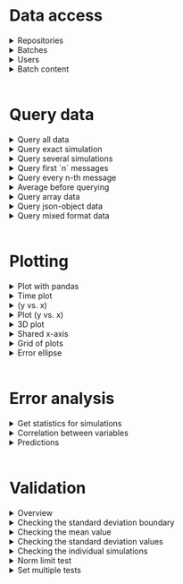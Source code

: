 # Data access

<details>
<summary>Repositories</summary>

<br />
<h3> All repositories</h3>
Get overview about the repositories:

```python
from citros_data_analysis import data_access as da

citros = da.CitrosDB()
citros.search_repo().print()
```
<br />
<h3> Exact repository</h3>

Get overview about exact repository 'my_repository':

```python
from citros_data_analysis import data_access as da

# --- adjust to your data --- #
repo_name = 'my_repository'
# --------------------------- #

citros = da.CitrosDB()
citros.search_repo(repo_name).print()
```
</details>

<details>
<summary>Batches</summary>

<br />
<h3> All batches </h3>
Get overview about the batches:

```python
from citros_data_analysis import data_access as da

citros = da.CitrosDB()
citros.search_batch().print()
```
<br />
<h3> Last created batch </h3>

Show information about my last created batch:

```python
from citros_data_analysis import data_access as da

citros = da.CitrosDB()
citros.search_batch(-1, user = 'me').print()
```
<br />
<h3> Exact batch </h3>

Show information about exact batch 'my_batch':

```python
from citros_data_analysis import data_access as da

# --- adjust to your data --- #
batch_name = 'my_batch'
# --------------------------- #

citros = da.CitrosDB()
citros.search_batch(batch_name).print()
```
<br />
<h3> Exact batch in the exact repository</h3>

Show information about the exact batch 'my_batch' in the repository 'my_repository':

```python
from citros_data_analysis import data_access as da

# --- adjust to your data --- #
repo_name = 'my_repository'
batch_name = 'my_batch'
# --------------------------- #

citros = da.CitrosDB()
citros.repo(repo_name).search_batch(batch_name).print()
```
</details>

<details>
<summary>Users</summary>

<br />
<h3> Table of users </h3>

Show table with user's information

```python
from citros_data_analysis import data_access as da

citros = da.CitrosDB()
citros.get_users()
```
<br />
<h3> Users and repositories they created </h3>

Print user's information as dictionary, including information about repositories they created:

```python
from citros_data_analysis import data_access as da

citros = da.CitrosDB()

citros.search_user(order_by = 'name').print()
```
</details>

<details>
<summary>Batch content</summary>

<br />
<h3> Data overview </h3>

<h4> General information </h4>
Show information about batch 'my_batch':

```python
from citros_data_analysis import data_access as da

# --- adjust to your data --- #
batch_name = 'my_batch'
# --------------------------- #

citros = da.CitrosDB()
citros.batch(batch_name).info().print()
```
<h4> Topic overview </h4>
Show information and structure of the data of the topic 'my_topic' from the batch 'my_batch':

```python
from citros_data_analysis import data_access as da

# --- adjust to your data --- #
batch_name = 'my_batch'
topic_name = 'my_topic'
# --------------------------- #

citros = da.CitrosDB()
citros.batch(batch_name).topic(topic_name).info().print()
```
<h4> Data structure </h4>
Show table with data structure for topic 'my_topic' of  the batch 'my_batch' :

```python
from citros_data_analysis import data_access as da

# --- adjust to your data --- #
batch_name = 'my_batch'
topic_name = 'my_topic'
# --------------------------- #

citros = da.CitrosDB()
citros.batch(batch_name).topic(topic_name).get_data_structure()
```
<br />
<h3> Minimum, maximum values, number of messages </h3>

<h4> Maximum value </h4>
Get maximum value of the column 'my_column' for the topic 'my_topic' from the batch 'my_batch':

```python
from citros_data_analysis import data_access as da

# --- adjust to your data --- #
batch_name = 'my_batch'
topic_name = 'my_topic'
column_name = 'my_column'
# --------------------------- #

citros = da.CitrosDB()
max_value = citros.batch(batch_name).topic(topic_name).get_max_value(column_name)
print(max_value)
```
<h4> Minimum value </h4>
Get minimum value of the column 'my_column' for the topic 'my_topic' from the batch 'my_batch':

```python
from citros_data_analysis import data_access as da

# --- adjust to your data --- #
batch_name = 'my_batch'
topic_name = 'my_topic'
column_name = 'my_column'
# --------------------------- #

citros = da.CitrosDB()
min_value = citros.batch(batch_name).topic(topic_name).get_min_value(column_name)
print(min_value)
```
<h4> Indices of the minimum and maximum values </h4>
Get minimum and maximum values of the column 'my_column' and corresponding to them values of sid and rid for the topic 'my_topic' from the batch 'my_batch':

```python
from citros_data_analysis import data_access as da

# --- adjust to your data --- #
batch_name = 'my_batch'
topic_name = 'my_topic'
column_name = 'my_column'
# --------------------------- #

citros = da.CitrosDB()
max_value, sid_max, rid_max = citros.batch(batch_name).topic(topic_name).get_max_value(column_name, return_index = True)
min_value, sid_min, rid_min = citros.batch(batch_name).topic(topic_name).get_min_value(column_name, return_index = True)
print(f"maximum value of the column {column_name} = {max_value}, corresponding sid = {sid_max}, rid = {rid_max}")
print(f"minimum value of the column {column_name} = {min_value}, corresponding sid = {sid_min}, rid = {rid_min}")
```
<h4> List unique values </h4>
Get list of simulation ids (sid) for the topic 'my_topic' from the batch 'my_batch':

```python
from citros_data_analysis import data_access as da

# --- adjust to your data --- #
batch_name = 'my_batch'
topic_name = 'my_topic'
# --------------------------- #

citros = da.CitrosDB()
sid_list = citros.batch(batch_name).topic(topic_name).get_unique_values('sid')
print(sid_list)
```
<h4> Number of messages </h4>
Get number of messages in the batch 'my_batch' for the topic 'my_topic':

```python
from citros_data_analysis import data_access as da

# --- adjust to your data --- #
batch_name = 'my_batch'
topic_name = 'my_topic'
# --------------------------- #

citros = da.CitrosDB()
n = citros.batch(batch_name).topic(topic_name).get_counts()
print(n)
```
<h4> Number of messages in each simulation</h4>
Get number of messages in the batch 'my_batch' for the topic 'my_topic' for each simulation id (sid):

```python
from citros_data_analysis import data_access as da

# --- adjust to your data --- #
batch_name = 'my_batch'
topic_name = 'my_topic'
# --------------------------- #

citros = da.CitrosDB()
n_by_sid = citros.batch(batch_name).topic(topic_name).get_counts(group_by='sid')
print(n_by_sid)
```
</details>
<br />

# Query data

<details>
<summary>Query all data</summary>

Query data from the batch 'my_batch' for topic 'my_topic':

```python
from citros_data_analysis import data_access as da

# --- adjust to your data --- #
batch_name = 'my_batch'
topic_name = 'my_topic'
# --------------------------- #

citros = da.CitrosDB()
df = citros.batch(batch_name).topic(topic_name).data()

#print first 5 rows of the obtained pandas.DataFrame
print(df.head(5))
```
</details>

<details>
<summary>Query exact simulation</summary>

Query data from the batch 'my_batch' for topic 'my_topic' for the exact simulation id (sid) = 1:

```python
from citros_data_analysis import data_access as da

# --- adjust to your data --- #
batch_name = 'my_batch'
topic_name = 'my_topic'
# --------------------------- #

citros = da.CitrosDB()
df = citros.batch(batch_name).topic(topic_name).sid(1).data()

#print first 5 rows of the obtained pandas.DataFrame
print(df.head(5))
```
</details>

<details>
<summary>Query several simulations </summary>

Query data from the batch 'my_batch' for topic 'my_topic' for simulation id (sid) = 1 and 2:

```python
from citros_data_analysis import data_access as da

# --- adjust to your data --- #
batch_name = 'my_batch'
topic_name = 'my_topic'
# --------------------------- #

citros = da.CitrosDB()
df = citros.batch(batch_name).topic(topic_name).sid([1, 2]).data()

#print first 5 rows of the obtained pandas.DataFrame
print(df.head(5))
```
</details>

<details>
<summary>Query first `n` messages </summary>

Query first `n` messages of the each simulation from batch 'my_batch' for topic 'my_topic'. Parameter `rid` is a serial number (starts from 0) in each simulation and by method `rid()` we can set the last rid to query:

```python
from citros_data_analysis import data_access as da

# --- adjust to your data --- #
batch_name = 'my_batch'
topic_name = 'my_topic'
n = 5
# --------------------------- #

citros = da.CitrosDB()
df = citros.batch(batch_name).topic(topic_name).rid(end = n-1).data()
print(df)
```
</details>

<details>
<summary>Query every n-th message  </summary>

Query every n-th message of each simulation from batch 'my_batch' for topic 'my_topic':

```python
from citros_data_analysis import data_access as da

# --- adjust to your data --- #
batch_name = 'my_batch'
topic_name = 'my_topic'
n = 5
# --------------------------- #

citros = da.CitrosDB()
df = citros.batch(batch_name).topic(topic_name).skip(n).data()

#print first 5 rows of the obtained pandas.DataFrame
print(df.head(5))
```
</details>

<details>
<summary>Average before querying</summary>

<br />
<h3> Average</h3>

Group and average every set of `n` consecutive messages of each simulation run and query averaged data from batch 'my_batch' for topic 'my_topic'. The queried column(s) must be numeric and explicitly specified.

```python
from citros_data_analysis import data_access as da

# --- adjust to your data --- #
batch_name = 'my_batch'
topic_name = 'my_topic'
data_column = 'my_column'
n = 5
# --------------------------- #

citros = da.CitrosDB()
df = citros.batch(batch_name).topic(topic_name).avg(n).data(data_column)

#print first 5 rows of the obtained pandas.DataFrame
print(df.head(5))
```
<br />
<h3> Moving average</h3>

Compute moving average with the window size equals `n` and then query each `s`-th message of the result. The queried column(s) must be numeric and explicitly specified.

```python
from citros_data_analysis import data_access as da

# --- adjust to your data --- #
batch_name = 'my_batch'
topic_name = 'my_topic'
data_column = 'my_column'
n = 5
s = 2
# --------------------------- #

citros = da.CitrosDB()
df = citros.batch(batch_name).topic(topic_name).move_avg(n, s).data(data_column)

#print first 5 rows of the obtained pandas.DataFrame
print(df.head(5))
```
</details>

<details>
<summary>Query array data  </summary>

<h4> Retrieve one column  </h4>
Let's consider a table for topic 'my_topic' from the batch 'my_batch', where each row under the 'data' column holds a dictionary (json-object) and within this dictionary, the key 'data' maps to a array of values, as shown:


|data                 |
|---------------------|
|{data: [1, 2, 3...]} |
|{data: [4, 5, 6...]} |
|...                  |


To extract the values from the first indexes from these arrays, follow these steps:

```python
from citros_data_analysis import data_access as da

# --- adjust to your data --- #
batch_name = 'my_batch'
topic_name = 'my_topic'
column_name = 'data.data[0]'
# --------------------------- #

citros = da.CitrosDB()

# index starts from 0, so refer to the first index as "[0]"
df = citros.batch(batch_name).topic(topic_name).data(column_name)

#print first 5 rows of the obtained pandas.DataFrame
print(df.head(5))
```
<h4> Retrieve several columns </h4>
Let's consider a table for topic 'my_topic' from the batch 'my_batch', where each row under the 'data' column holds a dictionary and within this dictionary, the key 'val' maps to a list of values, as shown:


|data                 |
|---------------------|
|{val: [1, 2, 3...]}  |
|{val: [4, 5, 6...]}  |
|...                  |


To extract the values, for example, from the first and second indexes from these arrays, follow these steps:

```python
from citros_data_analysis import data_access as da

# --- adjust to your data --- #
batch_name = 'my_batch'
topic_name = 'my_topic'
column_names = ['data.val[0]', 'data.val[1]']
# --------------------------- #

citros = da.CitrosDB()

# index starts from 0, so refer to the first index as "[0]" and to the second as "[1]"
df = citros.batch(batch_name).topic(topic_name).data(column_names)

#print first 5 rows of the obtained pandas.DataFrame
print(df.head(5))
```
<h4> Divide array by columns </h4>
Suppose for topic 'my_topic' from the batch 'my_batch' every row in the 'data' column contains a dictionary and within this dictionary, the 'data' key corresponds to a list that has a length of 3, as illustrated below:

|data              |
|------------------|
|{data: [1, 2, 3]} |
|{data: [4, 5, 6]} |
|...               |

To extract these values into separate columns and label them as 'x', 'y', and 'z', proceed as follows:

```python
from citros_data_analysis import data_access as da

# --- adjust to your data --- #
batch_name = 'my_batch'
topic_name = 'my_topic'
# --------------------------- #

new_column_names = ['x', 'y', 'z']
query = ['data.data['+str(i)+']' for i in range(len(new_column_names))]

citros = da.CitrosDB()
df = citros.batch(batch_name).topic(topic_name).data(query)
df.rename({query[i]: new_column_names[i] for i in range(len(query))}, axis = 1, inplace = True)

#print first 5 rows of the obtained pandas.DataFrame
print(df.head(5))
```
</details>

<details>
<summary>Query json-object data  </summary>

For topic 'my_topic' from batch 'my_batch' consider a table where the 'data' column holds dictionaries with keys 'x', 'y', and 'z', as illustrated:

|data                |
|--------------------|
|{x: 1, y: 2, z: 3}  |
|{x: 4, y: 5, z: 6}  |
|...                 |

To retrieve only the data corresponding to the keys 'x' and 'y':

```python
from citros_data_analysis import data_access as da

# --- adjust to your data --- #
batch_name = 'my_batch'
topic_name = 'my_topic'
column_names = ['data.x', 'data.y']
# --------------------------- #

citros = da.CitrosDB()

df = citros.batch(batch_name).topic(topic_name).data(column_names)

#print first 5 rows of the obtained pandas.DataFrame
print(df.head(5))
```
</details>

<details>
<summary>Query mixed format data  </summary>

If data has a very complex format, combining json-arrays and json-objects nested inside each other, for example like:

|data                           |
|-------------------------------
|{coord: {v: [0, {w: [1]} ] } } |
|{coord: {v: [0, {w: [2]} ] } } |
|...                            |

to retrieve values from array under the key 'w', batch is 'my_batch' and topic is 'my_topic':

```python
from citros_data_analysis import data_access as da

# --- adjust to your data --- #
batch_name = 'my_batch'
topic_name = 'my_topic'
column_name = 'data.coord.v[1].w[0]'
# --------------------------- #

citros = da.CitrosDB()

df = citros.batch(batch_name).topic(topic_name).data(column_name)

#print first 5 rows of the obtained pandas.DataFrame
print(df.head(5))
```
</details>
<br />

# Plotting

<details>
<summary>Plot with pandas</summary>

If the data for topic 'my_topic' in batch 'my_batch' looks like the following:



|data                |
|--------------------|
|{x: 1, y: 2, z: 3}  |
|{x: 4, y: 5, z: 6}  |
|...                 |


To plot a graph with 'data.y' on the vertical axis versus 'rid' on the horizontal axis, and to separate the data based on 'sid', follow these steps:

```python
from citros_data_analysis import data_access as da

# --- adjust to your data --- #
batch_name = 'my_batch'
topic_name = 'my_topic'

y = 'data.y'
# --------------------------- #

citros = da.CitrosDB()
citros.batch(batch_name).topic(topic_name).data(y)\
        .set_index(['rid','sid']).unstack()[y].plot()
```
</details>

<details>
<summary>Time plot</summary>

If the data for topic 'my_topic' in batch 'my_batch' looks like the following:

|data                |
|--------------------|
|{x: 1, y: 2, z: 3}  |
|{x: 4, y: 5, z: 6}  |
|...                 |

To plot 'data.x' against Time for each simulation (sid), where `Time` = `time_step` * rid:

```python
from citros_data_analysis import data_access as da
import matplotlib.pyplot as plt
fig, ax = plt.subplots()

# --- adjust to your data --- #
batch_name = 'my_batch'
topic_name = 'my_topic'

y = 'data.x'
# --------------------------- #

citros = da.CitrosDB()
citros.batch(batch_name).topic(topic_name).\
       time_plot(ax, var_name = y, time_step = 0.5, y_label = 'x', title_text = 'x vs. Time')
```
</details>

<details>
<summary>(y vs. x)</summary>

If the data for topic 'my_topic' in batch 'my_batch' looks like the following:


|data                |
|--------------------|
|{x: 1, y: 2, z: 3}  |
|{x: 4, y: 5, z: 6}  |
|...                 |


To plot a graph with 'data.y' on the vertical axis versus 'data.x' on the horizontal axis, separating data according to simulations (sid), do the following:

```python
from citros_data_analysis import data_access as da
import matplotlib.pyplot as plt
fig, ax = plt.subplots()

# --- adjust to your data --- #
batch_name = 'my_batch'
topic_name = 'my_topic'

x = 'data.x'
y = 'data.y'
# --------------------------- #

citros = da.CitrosDB()
citros.batch(batch_name).topic(topic_name).\
       xy_plot(ax, var_x_name = x, var_y_name = y, x_label = 'x', y_label = 'y', title_text = 'y vs. x')
```
</details>

<details>
<summary>Plot (y vs. x) </summary>

If the data under the topic 'my_topic' within the batch 'my_batch' is structured as follows:

|data                |
|--------------------|
|{x: 1, y: 2, z: 3}  |
|{x: 4, y: 5, z: 6}  |
|...                 |

To query this data and plot a graph of 'y vs. x', separating by simulation ids (sid):

```python
from citros_data_analysis import data_access as da

# --- adjust to your data --- #
batch_name = 'my_batch'
topic_name = 'my_topic'

x = 'data.x'
y = 'data.y'
# --------------------------- #

citros = da.CitrosDB()
df = citros.batch(batch_name).topic(topic_name).data([x, y])

fig, ax = citros.plot_graph(df, x, y, '-', title = 'y vs.x')
```
</details>

<details>
<summary>3D plot </summary>

If the data under the topic 'my_topic' within the batch 'my_batch' is structured as follows:

|data                |
|--------------------|
|{x: 1, y: 2, z: 3}  |
|{x: 4, y: 5, z: 6}  |
|...                 |

to query data and make a 3d plot 'z vs. x and y', separating by simulation ids (sid):

```python
from citros_data_analysis import data_access as da

# --- adjust to your data --- #
batch_name = 'my_batch'
topic_name = 'my_topic'

x = 'data.x'
y = 'data.y'
z = 'data.z'
# --------------------------- #

#specify whether the axis range should be the same for all axes, True by default
scale = False

citros = da.CitrosDB()
df = citros.batch(batch_name).topic(topic_name).data([x, y, z])

fig, ax = citros.plot_3dgraph(df, x, y, z, '--', title = 'z vs. x and y', scale = scale)
```
</details>

<details>
<summary>Shared x-axis </summary>

If the data under the topic 'my_topic' within the batch 'my_batch' is structured as follows:

|data                |
|--------------------|
|{x: 1, y: 2, z: 3}  |
|{x: 4, y: 5, z: 6}  |
|...                 |

to query and make two plots 'y vs. x' and 'z va. x', separating by simulation ids (sid):

```python
from citros_data_analysis import data_access as da

# --- adjust to your data --- #
batch_name = 'my_batch'
topic_name = 'my_topic'

x = 'data.x'
y = 'data.y'
z = 'data.z'
# --------------------------- #

citros = da.CitrosDB()
df = citros.batch(batch_name).topic(topic_name).data([x, y, z])

fig, ax = citros.multiple_y_plot(df, x, [y, z], '--')
```
</details>

<details>
<summary>Grid of plots </summary>

If the data under the topic 'my_topic' within the batch 'my_batch' is structured as follows:

|data                |
|--------------------|
|{x: 1, y: 2, z: 3}  |
|{x: 4, y: 5, z: 6}  |
|...                 |

To display a 3 x 3 matrix of graphs, where: (1) for the diagonal plots, show histograms depicting value distributions;
(2) for the off-diagonal plots, illustrate the pairwise relationships between x, y, and z, execute the following:

```python
from citros_data_analysis import data_access as da

# --- adjust to your data --- #
batch_name = 'my_batch'
topic_name = 'my_topic'

x = 'data.x'
y = 'data.y'
z = 'data.z'
# --------------------------- #

#specify whether the axis range should be the same for both axes, True by default
scale = False

citros = da.CitrosDB()
df = citros.batch(batch_name).topic(topic_name).data([x, y, z])

fig, ax = citros.multiplot(df, [x, y, z], '-', scale = scale)
```
</details>

<details>
<summary>Error ellipse </summary>

For the topic 'my_topic' in batch 'my_batch', if the data is structured as follows:

|data                |
|--------------------|
|{x: 1, y: 2, z: 3}  |
|{x: 4, y: 5, z: 6}  |
|...                 |

To plot error ellipse for the values of 'data.x' and 'data.y' columns that corresponds to the last point (rid) in each simulation (sid):

```python
from citros_data_analysis import data_access as da

# --- adjust to your data --- #

#specify batch and topic name
batch_name = 'my_batch'
topic_name = 'my_topic'

#specify columns to plot
x = 'data.x'
y = 'data.y'
# --------------------------- #

#create citrosDB object
citros = da.CitrosDB()

#get all possible sid:
sid_list = citros.batch(batch_name).topic(topic_name).get_unique_values('sid')
print(f"sid numbers: {sid_list}")

#for each sid get the last rid:
rid_dict = {}
for s in sid_list:
    rid_dict[s] = citros.batch(batch_name).topic(topic_name).sid(s).get_max_value('rid')
print(f"rid last numbers: {rid_dict}")

# get the values of 'data.x' and 'data.y', that corresponds to the last rid:
# we are creating an empty DataFrame 'df', query for the values of the exact sid and rid and add the result to the 'df'.
import pandas as pd
df = pd.DataFrame()
for s, r in rid_dict.items():
    df = pd.concat([df, citros.batch(batch_name).topic(topic_name).sid(s).rid(r).data([x, y])])

# print(df)
fig, ax = citros.plot_sigma_ellipse(df, x_label = x, y_label = y, 
                                    n_std = [1,2,3], plot_origin=False, bounding_error=False,
                                    set_x_label='x', set_y_label = 'y', title = 'Error ellipse')
```
</details>
<br />

# Error analysis

<details>
<summary>Get statistics for simulations</summary>

<br />
<h3> 1-dimensional vector </h3>
To analyze data of multiple simulations it is necessary to establish a correspondence between the values of the data from these different simulations. One approach is to select an independent variable, define a scale that is common to all simulations and assign indexes on this scale. Then, the values of variables from different simulations will be connected by this independent variable.

There are two ways to perform index assignment: divide the independent variable into N ranges, assign an index to each interval, and calculate the averages of the data values for each simulation in each range, or scale the independent variable to the interval [0,1], define a new range of N points uniformly distributed from 0 to 1, and interpolate data points over this new interval. The first approach corresponds to the bin_data() method, while the second is implemented by the scale_data() method.

Let's consider a table for topic 'my_topic' from the batch 'my_batch', where each row under the 'data' column holds a dictionary and within this dictionary, under the key 'data' is a list of values, as shown:

|data                 |
|---------------------|
|{data: [1, 2, 3...]} |
|{data: [4, 5, 6...]} |
|...                  |

Let's consider that we would like to calculate statistics among simulations for the values at the first position of the list. An independent variable can be set using values, for instance, from the second position. Also, in some cases, an array of the independent variables be constructed using the 'rid' column, which represents a step in each simulation.
Let's assume, that in each simulation value is recorded every 0.2 seconds, so we can construct and independent variable Time = rid*0.2.

```python
# --- adjust to your data --- #

# Set batch and topic names.
batch_name = 'my_batch'
topic_name = 'my_topic'

# Data is queried from the first index:
data_label = 'data.data[0]'

# Set method of index assignment as 'scale' or 'bin':
method = 'bin'

# Set time step to construct independent variable column as: Time = rid*time_step.
time_step  = 0.2
# --------------------------- #

# Import 'data_access' and 'error_analysis' modules and create CitrosDB object:
from citros_data_analysis import data_access as da
from citros_data_analysis import error_analysis as analysis
citros = da.CitrosDB()

# Query data:
df = citros.batch(batch_name).topic(topic_name).data(data_label)

# Construct independent variable column as: Time = rid*time_step.
df['Time'] = df['rid']*time_step

# Construct CitrosData object, setting 'data.data[0]' as a data-column:
dataset = analysis.CitrosData(df, data_label = data_label, units = 'm')

# set an independent variable as 'Time' (column, that we constructed previously) by label by `param_label`:
if method == 'bin':
    db = dataset.bin_data(n_bins = 50, param_label = 'Time')
# or
elif method == 'scale':
    db = dataset.scale_data(n_points = 50, param_label = 'Time')
else:
    print('please define method of index assignment: "scale" or "bin"')

# Get statistics.
# When data is binned or interpolated, for each of the index the mean values, covariant matrix 
# and standard deviations (the square root the covariant matrix diagonal elements) may be calculated.
# The output table is a pandas DataFrame:

stat = db.get_statistics(return_format = 'citrosStat')

# `stat` contains 3 attributes:
# the mean values (type - pandas.DataFrame):
print('mean values:\n', stat.mean.head(5))

# the standard deviation (type - pandas.DataFrame):
print('standard deviation:\n', stat.std.head(5))

# the covariance matrix (type - pandas.Series):
print('covariance matrix:\n', stat.covar_matrix.head(5))

# Method head(n) of pandas.DataFrame is used to show the first n rows of the table


# Plot statistics.
db.show_statistics()
# by default, it plots +-3 standard deviation boundary.
# To plot for another number of standard deviations, for example for +- 5std boundary: n_std = 5
# you may style area between standard deviation boundaries: by std_area = True fill area with color.
# by std_lines = False - remove lines of the boundary :
db.show_statistics(n_std = 5, std_area = True, std_lines = False)
```
<br />
<h3> N-dimensional vector </h3>

The same example as for the [1-dimensional vector](#get-statistics-for-simulations-1-dimensional-vector), but for the multidimensional vector.

Suppose for topic 'my_topic' from the batch 'my_batch' every row in the 'data' column contains a dictionary and within this dictionary, the 'data' key corresponds to a list that has a length of 3, as illustrated below:

|data              |
|------------------|
|{data: [1, 2, 3]} |
|{data: [4, 5, 6]} |
|...               |

```python
# --- adjust to your data --- #

# Set batch and topic names.
batch_name = 'my_batch'
topic_name = 'my_topic'

# Data is queried from the first, second, and third indices.
# you can explicitly list columns you would like to query:
data_labels = ['data.data[0]', 'data.data[1]', 'data.data[2]']
# or if the entire array is needed, it can be queried, in this example, simply as 'data.data'.
# This way, when the CitrosData object is created, the array will be automatically divided into separate columns
# data_labels = 'data.data'

# Set method of index assignment as 'scale' or 'bin':
method = 'bin'

# Set time step to construct independent variable column as: Time = rid*time_step.
time_step  = 0.2
# --------------------------- #

# Import 'data_access' and 'error_analysis' modules and create CitrosDB object:
from citros_data_analysis import data_access as da
from citros_data_analysis import error_analysis as analysis
citros = da.CitrosDB()

# Query data:
df = citros.batch(batch_name).topic(topic_name).data(data_labels)

# Construct independent variable column as: Time = rid*time_step.
df['Time'] = df['rid']*time_step

# Construct CitrosData object:
dataset = analysis.CitrosData(df, data_label = data_labels, units = 'm')

# set an independent variable as 'Time' (column, that we constructed previously) by label by `param_label`:
if method == 'bin':
    db = dataset.bin_data(n_bins = 50, param_label = 'Time')
# or
elif method == 'scale':
    db = dataset.scale_data(n_points = 50, param_label = 'Time')
else:
    print('please define method of index assignment: "scale" or "bin"')


# Get statistics.
# When data is binned or interpolated, for each of the index mean values, covariant matrix 
# and standard deviations (the square root the covariant matrix diagonal elements) may be calculated.
# The output table is a pandas DataFrame:
stat = db.get_statistics(return_format = 'citrosStat')

# `stat` contains 3 attributes:
# the mean values (type - pandas.DataFrame):
print('mean values:\n', stat.mean.head(5))

# the standard deviation (type - pandas.DataFrame):
print('standard deviation:\n', stat.std.head(5))

# the covariance matrix (type - pandas.Series):
print('covariance matrix:\n', stat.covar_matrix.head(5))

# Method head(n) of pandas.DataFrame is used to show the first n rows of the table


# Plot statistics.
db.show_statistics()
# by default, it plots +-3 standard deviation boundary.
# To plot for another number of standard deviations, for example for +- 5std boundary: n_std = 5
# you may style area between standard deviation boundaries: by std_area = True fill area with color.
# by std_lines = False - remove lines of the boundary:
db.show_statistics(n_std = 5, std_area = True, std_lines = False)
```
</details>

<details>
<summary>Correlation between variables</summary>

For topic 'my_topic' from batch 'my_batch' consider a table where the 'data' column holds dictionaries with keys 'x', 'y', and 'time', as illustrated:

|data                     |
|-------------------------|
|{x: 1, y: 2, time: 0.1}  |
|{x: 4, y: 5, time: 0.2}  |
|...                      |

First, the values from different simulations should be corresponded with each other. For this purpose a common scale may be established through the independent variable. Two methods may be applied. The first one is to divide the independent variable into N ranges, index each, and average the data values within those ranges; it is implemented by `bin_data()` method. The second one is to scale the independent variable between [0,1], set N uniformly distributed points in this range, and interpolate data over this interval; this approach is implemented by method `scale_data()`.

Let's choose 'data.time' as an independent variable, set indices and collect the statistics among different simulations and plot the correlation 'data.x' vs. 'data.y'.

```python
# --- adjust to your data --- #

# Set batch and topic names.
batch_name = 'my_batch'
topic_name = 'my_topic'

# Data labels to plot correlation for
x = 'data.x'
y = 'data.y'

# Independent variable label
independent_var_label = 'data.time'

# Set method of index assignment as 'scale' or 'bin':
method = 'bin'

# Index to plot corelation for:
slice_id = 1
# or if the index number is unknown, `slice_val` parameter may be used to define 
# the approximate value of the independent variable. The nearest to this value index will be set.
# if the method of index assignment is set as 'scale', do not forget that the interval slice_val is [0, 1].
slice_val = 0.1

# To add bounding error to the plot, set bounding_error = True:
bounding_error = False
# --------------------------- #

# Import 'data_access' and 'error_analysis' modules and create CitrosDB object to query data:
from citros_data_analysis import data_access as da
from citros_data_analysis import error_analysis as analysis
citros = da.CitrosDB()

# Query data
df = citros.batch(batch_name).topic(topic_name).data([x, y, independent_var_label])

# Construct CitrosData object, setting 'data.x' and 'data.y' as a data-columns:
dataset = analysis.CitrosData(df, data_label = [x, y], units = 'm')

# Use method scale_data() or bin_data() to get correspondence between different simulation and assign indexes to independent_var_label axis:

if method == 'bin':
    db = dataset.bin_data(n_bins = 50, param_label = independent_var_label)
# or
elif method == 'scale':
    db = dataset.scale_data(n_points = 50, param_label = independent_var_label)
else:
    print('please define method of index assignment: "scale" or "bin"')

# Plot correlation plot for the exact index:
ellipse_param = db.show_correlation(x_col = x, y_col = y,
                                    slice_id = slice_id,
                                    n_std = 3,
                                    bounding_error = bounding_error,
                                    return_ellipse_param = True)

# Print ellipse parameters:
print("ellipse parameters:")
print(f"center: {ellipse_param['x']}, {ellipse_param['y']}")
print(f"width: {ellipse_param['width']}, height: {ellipse_param['height']}")
print(f"angle: {ellipse_param['alpha']}\n")
if bounding_error:
    print(f"radius of the error circle: {ellipse_param['bounding_error']}\n")

# As an alternative, instead of setting the exact value of index (`slice_id`), the approximate
# value of the independent variable may be provided by `slice_val`. Then the nearest to this value index will be adopted.
#the number of error ellipses and their radii are controlled by parameter `n_std`
db.show_correlation(x_col = x, y_col = y,
                    slice_val = slice_val,
                    n_std = [1, 2, 3],
                    bounding_error = bounding_error)
```
</details>

<details>
<summary>Predictions</summary>

Let's assume that in batch 'my_batch' for the topic 'my_topic' there are four simulations, each of them corresponds to the different value of some parameter 'M'. Also let's consider that each cell in the 'data' column contains a dictionary:

|data               |
|-------------------|
|{x: 1, time: 0.1}  |
|{x: 4, time: 0.2}  |
|...                |

To conduct a comparison of the values of different simulations, the correspondence between these values should be established. That may be done by assigning indices through independent variable. One of the approach is to to divide the independent variable into N ranges, index each, and average the data values within those ranges; it is implemented by `bin_data()` method. The second one is to scale the independent variable between [0,1], set N uniformly distributed points in this range, and interpolate data over this interval; this approach is implemented by method `scale_data()`.

Let's set 'data.time' as an independent variable and find the prediction for the 'data.x' variable for value of M = M0. 

```python
# --- adjust to your data --- #

# Set batch and topic names.
batch_name = 'my_batch'
topic_name = 'my_topic'

# Data labels to plot correlation for 
data_label = 'data.x'

# Independent variable label
independent_var_label = 'data.time'

# Set method of index assignment as 'scale' or 'bin':
method = 'bin'

# Define which simulation (sid) corresponds to which value of parameter M:
# Let's assume that sid = 0 corresponds to M = -1.5; sid = 1, M = 0, sid = 2, M = 2.5; sid = 3, M = 4:
M = {0: -1.5, 1: 0, 2: 2.5, 3: 4}

# And we would like to find value for the M = 1:
M0 = 1

# Prediction method: 'neural_net' - neural net regression, 'poly' - polynomial regression ('poly') or 'gmm' - gaussian mixture model
predict_method = 'poly'
# --------------------------- #

# Import 'data_access' and 'error_analysis' modules and create CitrosDB object to query data:
from citros_data_analysis import data_access as da
from citros_data_analysis import error_analysis as analysis
citros = da.CitrosDB()

# Create CitrosDataArray object:
db_array = analysis.CitrosDataArray()

# Query data for each of the M parameter, assign indexes over 'data.time' axis to set
# correspondence between different simulations and pass the result to CitrosDataArray that we created:
for s, m in M.items():
    #query data
    df = citros.batch(batch_name).topic(topic_name).sid(s).data([data_label, independent_var_label])

    #create CitrosData object and set 'data.t' as a parameter.
    dataset = analysis.CitrosData(df,  
                                 data_label = data_label,
                                 parameters = {'M': m})
    if method == 'bin':
        db = dataset.bin_data(n_bins = 50, param_label = independent_var_label, show_fig = False)
    # or
    elif method == 'scale':
        db = dataset.scale_data(n_points = 50, param_label = independent_var_label, show_fig = False)
    else:
        print('please define method of index assignment: "scale" or "bin"')

    #store in CitrosDataArray by add_db() method
    db_array.add_db(db)

# Get the prediction with the defined prediction method:

if predict_method == 'poly':
    result = db_array.get_prediction(parameters = {'M': M0},
                                    method = 'poly', 
                                    n_poly = 2,
                                    show_fig = True)
elif predict_method == 'neural_net':
    result = db_array.get_prediction(parameters = {'M': M0}, 
                                     method = 'neural_net',
                                     activation='tanh', max_iter = 200, solver='lbfgs',
                                     hidden_layer_sizes = (8,), random_state = 9,
                                     show_fig = True)
elif predict_method == 'gmm':
    result = db_array.get_prediction(parameters = {'M': M0}, 
                                     method = 'gmm',
                                     show_fig = True)
else:
    print('define prediction method as "neural_net", "poly" or "gmm"')
    result = None

if result is not None:
    print(result.head(5))
```
</details>
<br />

# Validation

<details>
<summary>Overview</summary>

Let's consider a table for topic 'my_topic' from the batch 'my_batch', where each row under the 'data' column contains dictionaries with keys 'x', 'y', and 'z', as illustrated:



|data                |
|--------------------|
|{x: 1, y: 2, z: 3}  |
|{x: 4, y: 5, z: 6}  |
|...                 |


Let's assume that there are number of simulations (sids) and we would like to perform several test on this data to evaluate the quality of the simulation results.

The pipeline is the following: query data, define the independent variable (that is used to establish the correspondence between different simulations), set test parameters.


</details>

<details>
<summary>Checking the standard deviation boundary</summary>

Whether the standard deviation boundary is within the limits.

```python
# --- adjust to your data --- #

# Set batch and topic names.
batch_name = 'my_batch'
topic_name = 'my_topic'

# Data labels
data_labels = ['data.x', 'data.y', 'data.z']

# Set time step to construct independent variable column as: Time = rid*time_step.
time_step  = 0.2

# 'method' defines how the index assignment will be done:
#    - 'scale': by scaling independent variable to unit interval and interpolating data on this interval,
#    - 'bin': by dividing independent variable on bins and calculating mean data values among points fallen in each bin
method = 'bin'

# limits: a one value to set the same +-limits to each element of the vector, for examples limits = 0.25
#        list of values to set +-limits for each vector element, for examples limits = [0.25, 0.5, 100]
#        list of lists to set lower and upper intervals separately, for examples limits = [0.25, [-0.3, 0.8], [-150, 100]]
limits = [0.25, [-0.3, 0.8], [-150, 100]]

# number of standard deviations in standard deviation boundary
n_std = 3

# whether nan values are treated as passed test or not
nan_passed = True

# to style the output plot:
# std_area - set True to fill with color standard deviation boundary
std_area = False
# std_lines - set False to remove standard deviation boundary lines
std_lines = True
# std_color - set standard deviation boundary color, default 'b'
std_color = 'b'
# --------------------------- #

from citros_data_analysis import data_access as da
from citros_data_analysis import validation as va

citros = da.CitrosDB()

# query data.
df = citros.batch(batch_name).topic(topic_name).data(data_labels)
# construct independent variable column as: Time = rid*time_step
df['Time'] = df['rid']*time_step

# construct Validation object. It determines how the data will be preprocessed: 
#'data_label' determine data columns, 
#'param_label' is for independent variable that will be used for defining indexes and setting correspondence between different sids 
#'method' defines how the index assignment will be done:
#    - 'scale': by scaling independent variable to unit interval and interpolating data on this interval,
#    - 'bin': by dividing independent variable on bins and calculating mean data values among points fallen in each bin
#'num' determines number of points if method set as 'scale' or bins if 'method' set as 'bin':
V = va.Validation(df, data_label = data_labels, param_label = 'Time', 
                  method = method, num = 50, units = 'm')

# Set test
log, table, fig = V.std_bound_test(limits = limits, n_std = n_std, nan_passed = nan_passed, 
            std_area = std_area, std_lines = std_lines, std_color = std_color)

# print the report of the test:
log.print()

#DataFrame table that for each point indicates whether it passes the test or not:
print(table.head(5)) #method head(n) shows first n rows of the DataFrame table
```
</details>

<details>
<summary>Checking the mean value</summary>
Test whether the mean values are within the defined boundaries.
Even when some points of the individual simulations may exceed the limits, but the test will be passed for those, whose mean values are within limits.

```python
# --- adjust to your data --- #

# Set batch and topic names.
batch_name = 'my_batch'
topic_name = 'my_topic'

# Data labels
data_labels = ['data.x', 'data.y', 'data.z']

# Set time step to construct independent variable column as: Time = rid*time_step.
time_step  = 0.2

# 'method' defines how the index assignment will be done:
#    - 'scale': by scaling independent variable to unit interval and interpolating data on this interval,
#    - 'bin': by dividing independent variable on bins and calculating mean data values among points fallen in each bin
method = 'bin'

# limits: a one value to set the same +-limits to each element of the vector, for examples limits = 0.25
#        list of values to set +-limits for each vector element, for examples limits = [0.25, 0.5, 100]
#        list of lists to set lower and upper intervals separately, for examples limits = [0.25, [-0.3, 0.8], [-150, 100]]
limits = [0.05, 0.05, [-1, 3]]

# whether nan values are treated as passed test or not
nan_passed = True
# --------------------------- #

from citros_data_analysis import data_access as da
from citros_data_analysis import validation as va

citros = da.CitrosDB()

# query data.
df = citros.batch(batch_name).topic(topic_name).data(data_labels)
# construct independent variable column as: Time = rid*time_step
df['Time'] = df['rid']*time_step

# construct Validation object. It determines how the data will be preprocessed: 
#'data_label' determine data columns, 
#'param_label' is for independent variable that will be used for defining indexes and setting correspondence between different sids 
#'method' defines how the index assignment will be done:
#    - 'scale': by scaling independent variable to unit interval and interpolating data on this interval,
#    - 'bin': by dividing independent variable on bins and calculating mean data values among points fallen in each bin
#'num' determines number of points if method set as 'scale' or bins if 'method' set as 'bin':
V = va.Validation(df, data_label = data_labels, param_label = 'Time', 
                  method = method, num = 50, units = 'm')

# Set test
log, table, fig = V.mean_test(limits = limits)

# print the report of the test:
log.print()

#DataFrame table that for each point indicates whether it passes the test or not:
print(table.head(5)) #method head(n) shows first n rows of the DataFrame table
```
</details>

<details>
<summary>Checking the standard deviation values</summary>
Whether the standard deviation values do not exceed the limits.

```python
# --- adjust to your data --- #

# Set batch and topic names.
batch_name = 'my_batch'
topic_name = 'my_topic'

# Data labels
data_labels = ['data.x', 'data.y', 'data.z']

# Set time step to construct independent variable column as: Time = rid*time_step.
time_step  = 0.2

# 'method' defines how the index assignment will be done:
#    - 'scale': by scaling independent variable to unit interval and interpolating data on this interval,
#    - 'bin': by dividing independent variable on bins and calculating mean data values among points fallen in each bin
method = 'bin'

# limits: a one value to set the same limit to each element of the vector, for examples limits = 0.25
#        list of values to set the limits for each vector element, for examples limits = [0.25, 0.5, 100]
limits = [0.25, 0.5, 100]

# number of standard deviations in standard deviation boundary
n_std = 3

# whether nan values are treated as passed test or not
nan_passed = True

# to style the output plot:
# std_area - set True to fill with color standard deviation boundary
std_area = False
# std_lines - set False to remove standard deviation lines
std_lines = True
# std_color - set standard deviation color, default 'b'
std_color = 'b'
# --------------------------- #

from citros_data_analysis import data_access as da
from citros_data_analysis import validation as va

citros = da.CitrosDB()

# query data.
df = citros.batch(batch_name).topic(topic_name).data(data_labels)
# construct independent variable column as: Time = rid*time_step
df['Time'] = df['rid']*time_step

# construct Validation object. It determines how the data will be preprocessed: 
#'data_label' determine data columns, 
#'param_label' is for independent variable that will be used for defining indexes and setting correspondence between different sids 
#'method' defines how the index assignment will be done:
#    - 'scale': by scaling independent variable to unit interval and interpolating data on this interval,
#    - 'bin': by dividing independent variable on bins and calculating mean data values among points fallen in each bin
#'num' determines number of points if method set as 'scale' or bins if 'method' set as 'bin':
V = va.Validation(df, data_label = data_labels, param_label = 'Time', 
                  method = method, num = 50, units = 'm')

# Set test
log, table, fig = V.std_test(limits = limits, n_std = n_std, nan_passed = nan_passed, 
            std_area = std_area, std_lines = std_lines, std_color = std_color)

# print the report of the test:
log.print()

#DataFrame table that for each point indicates whether it passes the test or not:
print(table.head(5)) #method head(n) shows first n rows of the DataFrame table
```
</details>

<details>
<summary>Checking the individual simulations </summary>


```python
# --- adjust to your data --- #

# Set batch and topic names.
batch_name = 'my_batch'
topic_name = 'my_topic'

# Data labels
data_labels = ['data.x', 'data.y', 'data.z']

# Set time step to construct independent variable column as: Time = rid*time_step.
time_step  = 0.2

# 'method' defines how the index assignment will be done:
#    - 'scale': by scaling independent variable to unit interval and interpolating data on this interval,
#    - 'bin': by dividing independent variable on bins and calculating mean data values among points fallen in each bin
method = 'bin'

# limits: a one value to set the same +-limits to each element of the vector, for examples limits = 0.25
#        list of values to set +-limits for each vector element, for examples limits = [0.25, 0.5, 100]
#        list of lists to set lower and upper intervals separately, for examples limits = [0.25, [-0.3, 0.8], [-150, 100]]
limits = [0.05, 0.15, [-1, 3]]

# whether nan values are treated as passed test or not
nan_passed = True
# --------------------------- #

from citros_data_analysis import data_access as da
from citros_data_analysis import validation as va

citros = da.CitrosDB()

# query data.
df = citros.batch(batch_name).topic(topic_name).data(data_labels)
# construct independent variable column as: Time = rid*time_step
df['Time'] = df['rid']*time_step

# construct Validation object. It determines how the data will be preprocessed: 
#'data_label' determine data columns, 
#'param_label' is for independent variable that will be used for defining indexes and setting correspondence between different sids 
#'method' defines how the index assignment will be done:
#    - 'scale': by scaling independent variable to unit interval and interpolating data on this interval,
#    - 'bin': by dividing independent variable on bins and calculating mean data values among points fallen in each bin
#'num' determines number of points if method set as 'scale' or bins if 'method' set as 'bin':
V = va.Validation(df, data_label = data_labels, param_label = 'Time', 
                  method = method, num = 50, units = 'm')

# Set test
log, table, fig = V.sid_test(limits = limits)

# print the report of the test:
log.print()

#DataFrame table that for each point indicates whether it passes the test or not:
print(table.head(5)) #method head(n) shows first n rows of the DataFrame table
```
</details>

<details>
<summary>Norm limit test</summary>
Test whether the norm of each simulation do not exceed the given limit

```python
# --- adjust to your data --- #

# Set batch and topic names.
batch_name = 'my_batch'
topic_name = 'my_topic'

# Data labels
data_labels = ['data.x', 'data.y', 'data.z']

# Set time step to construct independent variable column as: Time = rid*time_step.
time_step  = 0.2

# 'method' defines how the index assignment will be done:
#    - 'scale': by scaling independent variable to unit interval and interpolating data on this interval,
#    - 'bin': by dividing independent variable on bins and calculating mean data values among points fallen in each bin
method = 'bin'

# type of the norm:
#     - 'Linf' - test whether absolute maximum of each simulation is less then the limits
#     - 'L2' - test whether for each simulation the Euclidean norm (square root of the sum of the squares) 
#     does not exceed the given limit
norm_type = 'Linf'

# limits: a one value to set the same +-limits to each element of the vector, for examples limits = 0.25
#        list of values to set +-limits for each vector element, for examples limits = [0.25, 0.5, 100]
limits = [0.2, 0.2, 15]
# --------------------------- #

from citros_data_analysis import data_access as da
from citros_data_analysis import validation as va

citros = da.CitrosDB()

# query data.
df = citros.batch(batch_name).topic(topic_name).data(data_labels)
# construct independent variable column as: Time = rid*time_step
df['Time'] = df['rid']*time_step

# construct Validation object. It determines how the data will be preprocessed: 
#'data_label' determine data columns, 
#'param_label' is for independent variable that will be used for defining indexes and setting correspondence between different sids 
#'method' defines how the index assignment will be done:
#    - 'scale': by scaling independent variable to unit interval and interpolating data on this interval,
#    - 'bin': by dividing independent variable on bins and calculating mean data values among points fallen in each bin
#'num' determines number of points if method set as 'scale' or bins if 'method' set as 'bin':
V = va.Validation(df, data_label = data_labels, param_label = 'Time', 
                  method = method, num = 50, units = 'm')

# Set test
log, table, fig = V.norm_test(norm_type = norm_type, limits = limits)

# print the report of the test:
log.print()

#DataFrame table that for each point indicates whether it passes the test or not:
print(table.head(5)) #method head(n) shows first n rows of the DataFrame table
```
</details>

<details>
<summary>Set multiple tests</summary>
Set several tests at once.

```python
# --- adjust to your data --- #

# Set batch and topic names.
batch_name = 'my_batch'
topic_name = 'my_topic'

# Data labels
data_labels = ['data.x', 'data.y', 'data.z']

# Set time step to construct independent variable column as: Time = rid*time_step.
time_step  = 0.2

# 'method' defines how the index assignment will be done:
#    - 'scale': by scaling independent variable to unit interval and interpolating data on this interval,
#    - 'bin': by dividing independent variable on bins and calculating mean data values among points fallen in each bin
method = 'bin'

# Define parameters of the tests as dictionaries with key being the test name ('std_bound', 'mean', 'sid', 'norm_L2', 'norm_Linf'):
define_tests = {'std_bound' : {'limits' : [0.2, 0.2, [-2, 4]], 'n_std': 3},
                'norm_Linf' : {'limits' : [0.1, 0.1, 2]}}
# --------------------------- #

from citros_data_analysis import data_access as da
from citros_data_analysis import validation as va

citros = da.CitrosDB()

# query data.
df = citros.batch(batch_name).topic(topic_name).data(data_labels)
# construct independent variable column as: Time = rid*time_step
df['Time'] = df['rid']*time_step

# construct Validation object. It determines how the data will be preprocessed: 
#'data_label' determine data columns, 
#'param_label' is for independent variable that will be used for defining indexes and setting correspondence between different sids 
#'method' defines how the index assignment will be done:
#    - 'scale': by scaling independent variable to unit interval and interpolating data on this interval,
#    - 'bin': by dividing independent variable on bins and calculating mean data values among points fallen in each bin
#'num' determines number of points if method set as 'scale' or bins if 'method' set as 'bin':
V = va.Validation(df, data_label = data_labels, param_label = 'Time', 
                  method = method, num = 50, units = 'm')

# Set tests
logs, tables, figs = V.set_tests(test_method = define_tests)

#logs, tables, figs are the dictionaries with the corresponding to each test log, table and fig, 
#where key of the dictionary is the name of the test:
logs['std_bound'].print()
print(tables['norm_Linf'])
```
</details>

